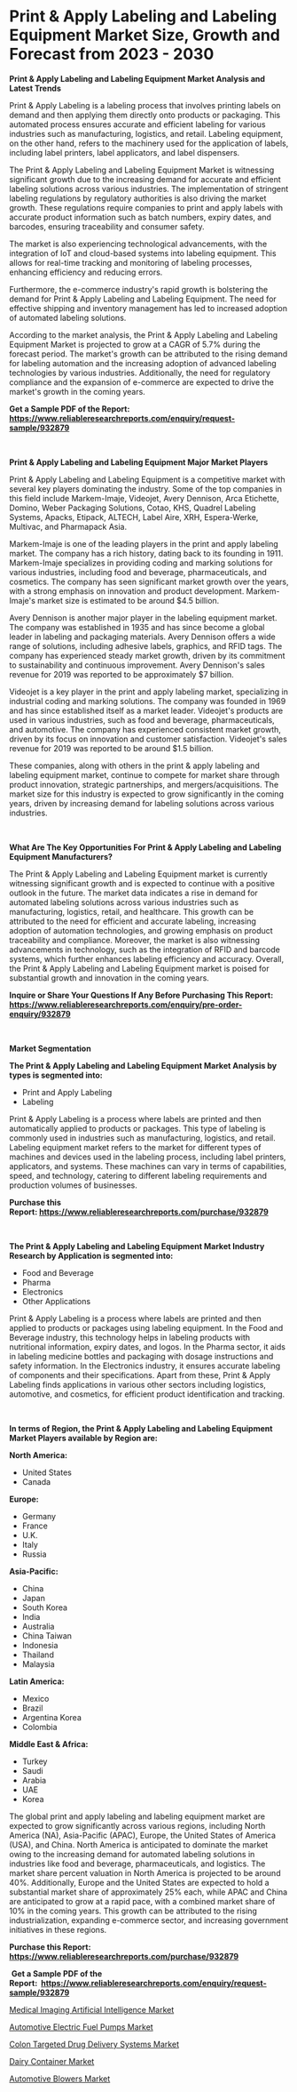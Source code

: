 <p><h1>Print & Apply Labeling and Labeling Equipment Market Size, Growth and Forecast from 2023 - 2030</h1></p><p><strong>Print & Apply Labeling and Labeling Equipment Market Analysis and Latest Trends</strong></p>
<p><p>Print & Apply Labeling is a labeling process that involves printing labels on demand and then applying them directly onto products or packaging. This automated process ensures accurate and efficient labeling for various industries such as manufacturing, logistics, and retail. Labeling equipment, on the other hand, refers to the machinery used for the application of labels, including label printers, label applicators, and label dispensers.</p><p>The Print & Apply Labeling and Labeling Equipment Market is witnessing significant growth due to the increasing demand for accurate and efficient labeling solutions across various industries. The implementation of stringent labeling regulations by regulatory authorities is also driving the market growth. These regulations require companies to print and apply labels with accurate product information such as batch numbers, expiry dates, and barcodes, ensuring traceability and consumer safety.</p><p>The market is also experiencing technological advancements, with the integration of IoT and cloud-based systems into labeling equipment. This allows for real-time tracking and monitoring of labeling processes, enhancing efficiency and reducing errors.</p><p>Furthermore, the e-commerce industry's rapid growth is bolstering the demand for Print & Apply Labeling and Labeling Equipment. The need for effective shipping and inventory management has led to increased adoption of automated labeling solutions.</p><p>According to the market analysis, the Print & Apply Labeling and Labeling Equipment Market is projected to grow at a CAGR of 5.7% during the forecast period. The market's growth can be attributed to the rising demand for labeling automation and the increasing adoption of advanced labeling technologies by various industries. Additionally, the need for regulatory compliance and the expansion of e-commerce are expected to drive the market's growth in the coming years.</p></p>
<p><strong>Get a Sample PDF of the Report:&nbsp; <a href="https://www.reliableresearchreports.com/enquiry/request-sample/932879">https://www.reliableresearchreports.com/enquiry/request-sample/932879</a></strong></p>
<p>&nbsp;</p>
<p><strong>Print & Apply Labeling and Labeling Equipment Major Market Players</strong></p>
<p><p>Print & Apply Labeling and Labeling Equipment is a competitive market with several key players dominating the industry. Some of the top companies in this field include Markem-Imaje, Videojet, Avery Dennison, Arca Etichette, Domino, Weber Packaging Solutions, Cotao, KHS, Quadrel Labeling Systems, Apacks, Etipack, ALTECH, Label Aire, XRH, Espera-Werke, Multivac, and Pharmapack Asia.</p><p>Markem-Imaje is one of the leading players in the print and apply labeling market. The company has a rich history, dating back to its founding in 1911. Markem-Imaje specializes in providing coding and marking solutions for various industries, including food and beverage, pharmaceuticals, and cosmetics. The company has seen significant market growth over the years, with a strong emphasis on innovation and product development. Markem-Imaje's market size is estimated to be around $4.5 billion.</p><p>Avery Dennison is another major player in the labeling equipment market. The company was established in 1935 and has since become a global leader in labeling and packaging materials. Avery Dennison offers a wide range of solutions, including adhesive labels, graphics, and RFID tags. The company has experienced steady market growth, driven by its commitment to sustainability and continuous improvement. Avery Dennison's sales revenue for 2019 was reported to be approximately $7 billion.</p><p>Videojet is a key player in the print and apply labeling market, specializing in industrial coding and marking solutions. The company was founded in 1969 and has since established itself as a market leader. Videojet's products are used in various industries, such as food and beverage, pharmaceuticals, and automotive. The company has experienced consistent market growth, driven by its focus on innovation and customer satisfaction. Videojet's sales revenue for 2019 was reported to be around $1.5 billion.</p><p>These companies, along with others in the print & apply labeling and labeling equipment market, continue to compete for market share through product innovation, strategic partnerships, and mergers/acquisitions. The market size for this industry is expected to grow significantly in the coming years, driven by increasing demand for labeling solutions across various industries.</p></p>
<p>&nbsp;</p>
<p><strong>What Are The Key Opportunities For Print & Apply Labeling and Labeling Equipment Manufacturers?</strong></p>
<p><p>The Print & Apply Labeling and Labeling Equipment market is currently witnessing significant growth and is expected to continue with a positive outlook in the future. The market data indicates a rise in demand for automated labeling solutions across various industries such as manufacturing, logistics, retail, and healthcare. This growth can be attributed to the need for efficient and accurate labeling, increasing adoption of automation technologies, and growing emphasis on product traceability and compliance. Moreover, the market is also witnessing advancements in technology, such as the integration of RFID and barcode systems, which further enhances labeling efficiency and accuracy. Overall, the Print & Apply Labeling and Labeling Equipment market is poised for substantial growth and innovation in the coming years.</p></p>
<p><strong>Inquire or Share Your Questions If Any Before Purchasing This Report: <a href="https://www.reliableresearchreports.com/enquiry/pre-order-enquiry/932879">https://www.reliableresearchreports.com/enquiry/pre-order-enquiry/932879</a></strong></p>
<p>&nbsp;</p>
<p><strong>Market Segmentation</strong></p>
<p><strong>The Print & Apply Labeling and Labeling Equipment Market Analysis by types is segmented into:</strong></p>
<p><ul><li>Print and Apply Labeling</li><li>Labeling</li></ul></p>
<p><p>Print & Apply Labeling is a process where labels are printed and then automatically applied to products or packages. This type of labeling is commonly used in industries such as manufacturing, logistics, and retail. Labeling equipment market refers to the market for different types of machines and devices used in the labeling process, including label printers, applicators, and systems. These machines can vary in terms of capabilities, speed, and technology, catering to different labeling requirements and production volumes of businesses.</p></p>
<p><strong>Purchase this Report:&nbsp;<a href="https://www.reliableresearchreports.com/purchase/932879">https://www.reliableresearchreports.com/purchase/932879</a></strong></p>
<p>&nbsp;</p>
<p><strong>The Print & Apply Labeling and Labeling Equipment Market Industry Research by Application is segmented into:</strong></p>
<p><ul><li>Food and Beverage</li><li>Pharma</li><li>Electronics</li><li>Other Applications</li></ul></p>
<p><p>Print & Apply Labeling is a process where labels are printed and then applied to products or packages using labeling equipment. In the Food and Beverage industry, this technology helps in labeling products with nutritional information, expiry dates, and logos. In the Pharma sector, it aids in labeling medicine bottles and packaging with dosage instructions and safety information. In the Electronics industry, it ensures accurate labeling of components and their specifications. Apart from these, Print & Apply Labeling finds applications in various other sectors including logistics, automotive, and cosmetics, for efficient product identification and tracking.</p></p>
<p>&nbsp;</p>
<p><strong>In terms of Region, the Print & Apply Labeling and Labeling Equipment Market Players available by Region are:</strong></p>
<p>
    <p> <strong> North America: </strong>
        <ul>
            <li>United States</li>
            <li>Canada</li>
        </ul>
        </p> 
    <p> <strong> Europe: </strong>
        <ul>
            <li>Germany</li>
            <li>France</li>
            <li>U.K.</li>
            <li>Italy</li>
            <li>Russia</li>
        </ul>
        </p> 
    <p> <strong> Asia-Pacific: </strong>
        <ul>
            <li>China</li>
            <li>Japan</li>
            <li>South Korea</li>
            <li>India</li>
            <li>Australia</li>
            <li>China Taiwan</li>
            <li>Indonesia</li>
            <li>Thailand</li>
            <li>Malaysia</li>
        </ul>
        </p> 
    <p> <strong> Latin America: </strong>
        <ul>
            <li>Mexico</li>
            <li>Brazil</li>
            <li>Argentina Korea</li>
            <li>Colombia</li>
        </ul>
        </p> 
    <p> <strong> Middle East & Africa: </strong>
        <ul>
            <li>Turkey</li>
            <li>Saudi</li>
            <li>Arabia</li>
            <li>UAE</li>
            <li>Korea</li>
        </ul>
    </p>
    </p>
<p><p>The global print and apply labeling and labeling equipment market are expected to grow significantly across various regions, including North America (NA), Asia-Pacific (APAC), Europe, the United States of America (USA), and China. North America is anticipated to dominate the market owing to the increasing demand for automated labeling solutions in industries like food and beverage, pharmaceuticals, and logistics. The market share percent valuation in North America is projected to be around 40%. Additionally, Europe and the United States are expected to hold a substantial market share of approximately 25% each, while APAC and China are anticipated to grow at a rapid pace, with a combined market share of 10% in the coming years. This growth can be attributed to the rising industrialization, expanding e-commerce sector, and increasing government initiatives in these regions.</p></p>
<p><strong>Purchase this Report: <a href="https://www.reliableresearchreports.com/purchase/932879">https://www.reliableresearchreports.com/purchase/932879</a></strong></p>
<p>&nbsp;<strong>Get a Sample PDF of the Report:&nbsp;&nbsp;<a href="https://www.reliableresearchreports.com/enquiry/request-sample/932879">https://www.reliableresearchreports.com/enquiry/request-sample/932879</a></strong></p>
<p><strong></strong></p>
<p><p><a href="https://medium.com/@brayanborer/medical-imaging-artificial-intelligence-market-size-growth-forecast-2023-2030-59a11d43e505">Medical Imaging Artificial Intelligence Market</a></p><p><a href="https://www.linkedin.com/pulse/automotive-electric-fuel-pumps-market-size-share-global-analysis-peaxe/">Automotive Electric Fuel Pumps Market</a></p><p><a href="https://medium.com/@royallittel2023/colon-targeted-drug-delivery-systems-market-size-growth-forecast-2023-2030-e4d4e51c32ff">Colon Targeted Drug Delivery Systems Market</a></p><p><a href="https://issuu.com/reportprime-2/docs/dairy-container-market-size-2030.pptx?fr=xKAE9_zU1NQ">Dairy Container Market</a></p><p><a href="https://www.linkedin.com/pulse/automotive-blowers-market-size-2023-2030-global-industrial-8wdrc/">Automotive Blowers Market</a></p></p>
